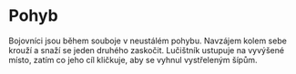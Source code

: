 # Pohyb

Bojovníci jsou během souboje v neustálém pohybu. Navzájem kolem sebe
krouží a snaží se jeden druhého zaskočit. Lučištník ustupuje na vyvýšené
místo, zatím co jeho cíl kličkuje, aby se vyhnul vystřeleným šípům.
